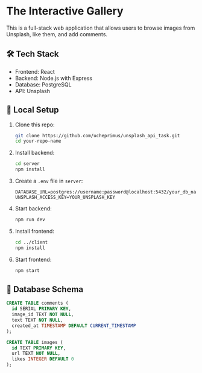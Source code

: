 # The Interactive Gallery

This is a full-stack web application that allows users to browse images from Unsplash, like them, and add comments.

## 🛠 Tech Stack
- Frontend: React
- Backend: Node.js with Express
- Database: PostgreSQL
- API: Unsplash

## 🚀 Local Setup

1. Clone this repo:
   ```bash
   git clone https://github.com/ucheprimus/unsplash_api_task.git
   cd your-repo-name
   ```

2. Install backend:
   ```bash
   cd server
   npm install
   ```

3. Create a `.env` file in `server`:
   ```env
   DATABASE_URL=postgres://username:password@localhost:5432/your_db_name
   UNSPLASH_ACCESS_KEY=YOUR_UNSPLASH_KEY
   ```

4. Start backend:
   ```bash
   npm run dev
   ```

5. Install frontend:
   ```bash
   cd ../client
   npm install
   ```

6. Start frontend:
   ```bash
   npm start
   ```

## 📖 Database Schema

```sql
CREATE TABLE comments (
  id SERIAL PRIMARY KEY,
  image_id TEXT NOT NULL,
  text TEXT NOT NULL,
  created_at TIMESTAMP DEFAULT CURRENT_TIMESTAMP
);

CREATE TABLE images (
  id TEXT PRIMARY KEY,
  url TEXT NOT NULL,
  likes INTEGER DEFAULT 0
);
